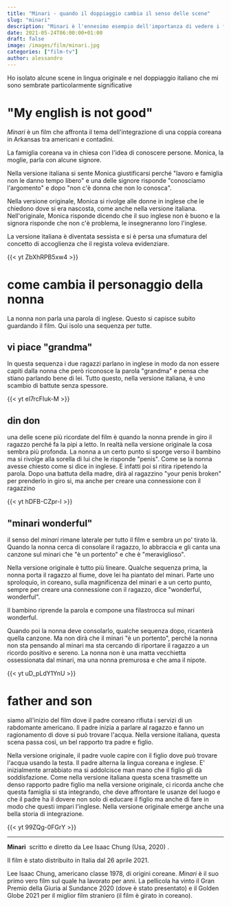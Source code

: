 ```yaml
---
title: "Minari - quando il doppiaggio cambia il senso delle scene"
slug: "minari"
description: "Minari è l'ennesimo esempio dell'importanza di vedere i film in lingua originale"
date: 2021-05-24T06:00:00+01:00
draft: false
image: /images/film/minari.jpg
categories: ["film-tv"]
author: alessandro
---
```


Ho isolato alcune scene in lingua originale e nel doppiaggio italiano che mi sono sembrate particolarmente significative

# "My english is not good"

_Minari_ è un film che affronta il tema dell'integrazione di una coppia coreana in Arkansas tra americani e contadini.

La famiglia coreana va in chiesa con l'idea di conoscere persone.
Monica, la moglie, parla con alcune signore.

Nella versione italiana si sente Monica giustificarsi perché "lavoro e famiglia non le danno tempo libero" e una delle signore risponde "conosciamo l'argomento" e dopo "non c'è donna che non lo conosca".

Nella versione originale, Monica si rivolge alle donne in inglese che le chiedono dove si era nascosta, come anche nella versione italiana. Nell'originale, Monica risponde dicendo che il suo inglese non è buono e la signora risponde che non c'è problema, le insegneranno loro l'inglese.

La versione italiana è diventata sessista e si è persa una sfumatura del concetto di accoglienza che il regista voleva evidenziare.

{{< yt ZbXhRPB5xw4 >}}

# come cambia il personaggio della nonna

La nonna non parla una parola di inglese. Questo si capisce subito guardando il film. Qui isolo una sequenza per tutte.

## vi piace "grandma"

In questa sequenza i due ragazzi parlano in inglese in modo da non essere capiti dalla nonna che però riconosce la parola "grandma" e pensa che stiano parlando bene di lei. Tutto questo, nella versione italiana, è uno scambio di battute senza spessore.

{{< yt eI7rcFIuk-M >}}

## din don

una delle scene più ricordate del film è quando la nonna prende in giro il ragazzo perché fa la pipi a letto.
In realtà nella versione originale la cosa sembra più profonda. La nonna a un certo punto si sporge verso il bambino ma si rivolge alla sorella di lui che le risponde "penis". Come se la nonna avesse chiesto come si dice in inglese. E infatti poi si ritira ripetendo la parola. Dopo una battuta della madre, dirà al ragazzino "your penis broken" per prenderlo in giro si, ma anche per creare una connessione con il ragazzino

{{< yt hDFB-CZpr-I >}}

## "minari wonderful"

il senso del _minari_ rimane laterale per tutto il film e sembra un po' tirato là. Quando la nonna cerca di consolare il ragazzo, lo abbraccia e gli canta una canzone sul minari che "è un portento" e che è "meraviglioso".

Nella versione originale è tutto più lineare. Qualche sequenza prima, la nonna porta il ragazzo al fiume, dove lei ha piantato del minari. Parte uno sproloquio, in coreano, sulla magnificenza del minari e a un certo punto, sempre per creare una connessione con il ragazzo, dice "wonderful, wonderful".

Il bambino riprende la parola e compone una filastrocca sul minari wonderful.

Quando poi la nonna deve consolarlo, qualche sequenza dopo, ricanterà quella canzone. Ma non dirà che il minari "è un portento", perché la nonna non sta pensando al minari ma sta cercando di riportare il ragazzo a un ricordo positivo e sereno.
La nonna non è una matta vecchietta ossessionata dal minari, ma una nonna premurosa e che ama il nipote.

{{< yt uD_pLdY1YnU >}}

# father and son

siamo all'inizio del film dove il padre coreano rifiuta i servizi di un rabdomante americano. Il padre inizia a parlare al ragazzo e fanno un ragionamento di dove si può trovare l'acqua. Nella versione italiana, questa scena passa così, un bel rapporto tra padre e figlio.

Nella versione originale, il padre vuole capire con il figlio dove può trovare l'acqua usando la testa. Il padre alterna la lingua coreana e inglese. E' inizialmente arrabbiato ma si addolcisce man mano che il figlio gli dà soddisfazione.
Come nella versione italiana questa scena trasmette un denso rapporto padre figlio ma nella versione originale, ci ricorda anche che questa famiglia si sta integrando, che deve affrontare le usanze del luogo e che il padre ha il dovere non solo di educare il figlio ma anche di fare in modo che questi impari l'inglese. Nella versione originale emerge anche una bella storia di integrazione.                   

{{< yt 99ZQg-0FGrY >}}

- - -
**Minari**  scritto e diretto da Lee Isaac Chung (Usa, 2020) .

Il film è stato distribuito in Italia dal 26 aprile 2021.

Lee Isaac Chung, americano classe 1978, di origini coreane. _Minari_ è il suo primo vero film sul quale ha lavorato per anni. La pellicola ha vinto il Gran Premio della Giuria al Sundance 2020 (dove è stato presentato) e il Golden Globe 2021 per il miglior film straniero (il film è girato in coreano).
